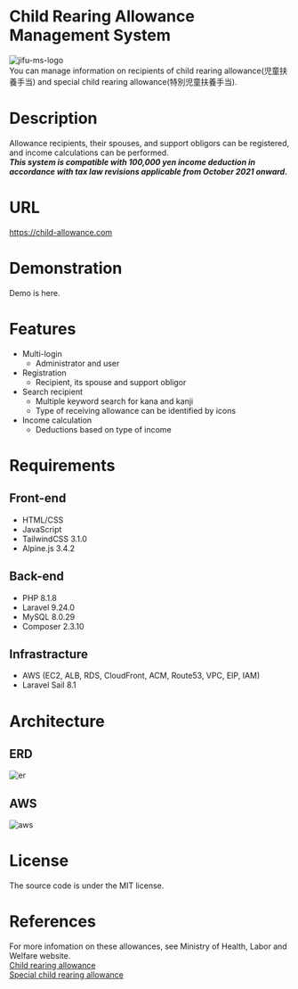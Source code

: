 # Child Rearing Allowance Management System
![jifu-ms-logo](https://user-images.githubusercontent.com/101188604/184539984-0cfaaa1b-2b2b-486c-a736-f72c357ac96c.png)  
You can manage information on recipients of child rearing allowance(児童扶養手当) and special child rearing allowance(特別児童扶養手当).  

# Description
Allowance recipients, their spouses, and support obligors can be registered, and income calculations can be performed.  
***This system is compatible with 100,000 yen income deduction in accordance with tax law revisions applicable from October 2021 onward.***  

# URL
https://child-allowance.com

# Demonstration
Demo is here.

# Features
- Multi-login
    - Administrator and user
- Registration
    - Recipient, its spouse and support obligor
- Search recipient
    - Multiple keyword search for kana and kanji
    - Type of receiving allowance can be identified by icons
- Income calculation
    - Deductions based on type of income

# Requirements
## Front-end
- HTML/CSS
- JavaScript
- TailwindCSS 3.1.0
- Alpine.js 3.4.2

## Back-end
- PHP 8.1.8
- Laravel 9.24.0
- MySQL 8.0.29
- Composer 2.3.10

## Infrastracture
- AWS (EC2, ALB, RDS, CloudFront, ACM, Route53, VPC, EIP, IAM)
- Laravel Sail 8.1

# Architecture
## ERD
![er](https://user-images.githubusercontent.com/101188604/184528045-b97b0ea5-8d81-465d-991d-13a44ad664d4.png)
## AWS
![aws](https://user-images.githubusercontent.com/101188604/188660011-a446ed8e-b77e-43d6-b9f9-8e7a292625fa.png)

# License
The source code is under the MIT license.

# References
For more infomation on these allowances, see Ministry of Health, Labor and Welfare website.  
[Child rearing allowance](https://www.mhlw.go.jp/bunya/kodomo/osirase/100526-1.html)  
[Special child rearing allowance](https://www.mhlw.go.jp/bunya/shougaihoken/jidou/huyou.html) 